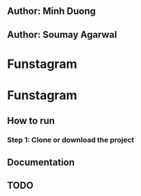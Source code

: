 ## Author: Minh Duong
## Author: Soumay Agarwal

# Funstagram


# Funstagram
## How to run
### Step 1: Clone or download the project

## Documentation


## TODO
